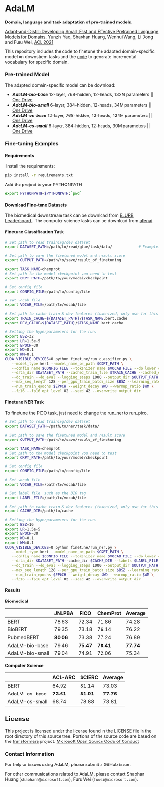 # AdaLM

**Domain, language and task adaptation of pre-trained models.**

[Adapt-and-Distill: Developing Small, Fast and Effective Pretrained Language Models for Domains.](#)
Yunzhi Yao, Shaohan Huang, Wenhui Wang, Li Dong and Furu Wei, [ACL 2021](#)

This repository includes the code to finetune the adapted domain-specific model on downstrem tasks and the [code](https://github.com/microsoft/unilm/tree/master/adalm/incr_bpe) to generate incremental vocabulary for specific domain.

### Pre-trained Model
The adapted domain-specific model can be download:
- ***AdaLM-bio-base*** 12-layer, 768-hidden, 12-heads, 132M parameters || [One Drive](https://1drv.ms/u/s!AmcFNgkl1JIngxOqGWQk1u9G4mXf?e=Pa2RGC)
- ***AdaLM-bio-small*** 6-layer, 384-hidden, 12-heads, 34M parameters || [One Drive](https://1drv.ms/u/s!AmcFNgkl1JIngxQPKamwrRUelGUJ?e=qtmFHC)
- ***AdaLM-cs-base*** 12-layer, 768-hidden, 12-heads, 124M parameters || [One Drive](https://1drv.ms/u/s!AmcFNgkl1JIngxE_1VEP9gHU7mUe?e=XZemIz)
- ***AdaLM-cs-small*** 6-layer, 384-hidden, 12-heads, 30M parameters || [One Drive](https://1drv.ms/u/s!AmcFNgkl1JIngxJrUlHJbE4HY9Ev?e=PBaTNy)

### Fine-tuning Examples
#### Requirements

​	Install the requirements:

```bash
pip install -r requirements.txt
```

   Add the project to your PYTHONPATH

```bash
export PYTHONPATH=$PYTHONPATH:`pwd`
```

#### Download Fine-tune Datasets

The biomedical downstream task can be download from [BLURB Leaderboard ](https://microsoft.github.io/BLURB/).  The computer science tasks can be download from  [allenai](https://github.com/allenai/dont-stop-pretraining)

#### Finetune Classification Task

```bash
# Set path to read training/dev dataset
export DATASET_PATH=/path/to/read/glue/task/data/            # Example: "/path/to/downloaded-glue-data-dir/mnli/"

# Set path to save the finetuned model and result score
export OUTPUT_PATH=/path/to/save/result_of_finetuning

export TASK_NAME=chemprot
# Set path to the model checkpoint you need to test 
export CKPT_PATH=/path/to/your/model/checkpoint

# Set config file
export CONFIG_FILE=/path/to/config/file

# Set vocab file
export VOCAB_FILE=/path/to/vocab/file

# Set path to cache train & dev features (tokenized, only use for this tokenizer!)
export TRAIN_CACHE=${DATASET_PATH}/$TASK_NAME.bert.cache
export DEV_CACHE=${DATASET_PATH}/$TASK_NAME.bert.cache

# Setting the hyperparameters for the run.
export BSZ=32
export LR=1.5e-5
export EPOCH=30
export WD=0.1
export WM=0.1
CUDA_VISIBLE_DEVICES=0 python finetune/run_classifier.py \
   --model_type bert --model_name_or_path $CKPT_PATH \
   --config_name $CONFIG_FILE --tokenizer_name $VOCAB_FILE --do_lower_case\
   --data_dir $DATASET_PATH --cached_train_file $TRAIN_CACHE --cached_dev_file $DEV_CACHE \
   --do_train --do_eval --logging_steps 1000 --output_dir $OUTPUT_PATH --max_grad_norm 0 \
   --max_seq_length 128 --per_gpu_train_batch_size $BSZ --learning_rate $LR \
   --num_train_epochs $EPOCH --weight_decay $WD --warmup_ratio $WM \
   --fp16 --fp16_opt_level O2 --seed 42 --overwrite_output_dir

```



#### Finetune NER Task

To finetune the PICO task, just need to change the run_ner to run_pico.

```bash
# Set path to read training/dev dataset
export DATASET_PATH=/path/to/ner/task/data/           

# Set path to save the finetuned model and result score
export OUTPUT_PATH=/path/to/save/result_of_finetuning

export TASK_NAME=chemprot
# Set path to the model checkpoint you need to test 
export CKPT_PATH=/path/to/your/model/checkpoint

# Set config file
export CONFIG_FILE=/path/to/config/file

# Set vocab file
export VOCAB_FILE=/path/to/vocab/file

# Set label file  such as the BIO tag
export LABEL_FILE=/path/to/vocab/file

# Set path to cache train & dev features (tokenized, only use for this tokenizer!)
export CACHE_DIR=/path/to/cache

# Setting the hyperparameters for the run.
export BSZ=16
export LR=1.5e-5
export EPOCH=30
export WD=0.1
export WM=0.1
CUDA_VISIBLE_DEVICES=0 python finetune/run_ner.py \
   --model_type bert --model_name_or_path $CKPT_PATH \
   --config_name $CONFIG_FILE --tokenizer_name $VOCAB_FILE --do_lower_case\
   --data_dir $DATASET_PATH--cache_dir $CACHE_DIR --labels $LABEL_FILE \
   --do_train --do_eval --logging_steps 1000 --output_dir $OUTPUT_PATH --max_grad_norm 0 \
   --max_seq_length 128 --per_gpu_train_batch_size $BSZ --learning_rate $LR \
   --num_train_epochs $EPOCH --weight_decay $WD --warmup_ratio $WM \
   --fp16 --fp16_opt_level O2 --seed 42 --overwrite_output_dir
```

#### Results

**Biomedical**

|                 | JNLPBA    | PICO      | ChemProt  | Average   |
| --------------- | --------- | --------- | --------- | --------- |
| BERT            | 78.63     | 72.34     | 71.86     | 74.28     |
| BioBERT         | 79.35     | 73.18     | 76.14     | 76.22     |
| PubmedBERT      | **80.06** | 73.38     | 77.24     | 76.89     |
| AdaLM-bio-base  | 79.46     | **75.47** | **78.41** | **77.74** |
| AdaLM-bio-small | 79.04     | 74.91     | 72.06     | 75.34     |

**Computer Science**

|                | ACL-ARC   | SCIERC    | Average   |
| -------------- | --------- | --------- | --------- |
| BERT           | 64.92     | 81.14     | 73.03     |
| AdaLM-cs-base  | **73.61** | **81.91** | **77.76** |
| AdaLM-cs-small | 68.74     | 78.88     | 73.81     |

<!--

## Citation

If you find LayoutLM useful in your research, please cite the following paper:

``` latex
@misc{xu2019layoutlm,
    title={LayoutLM: Pre-training of Text and Layout for Document Image Understanding},
    author={Yiheng Xu and Minghao Li and Lei Cui and Shaohan Huang and Furu Wei and Ming Zhou},
    year={2019},
    eprint={1912.13318},
    archivePrefix={arXiv},
    primaryClass={cs.CL}
}
```
-->

## License

This project is licensed under the license found in the LICENSE file in the root directory of this source tree.
Portions of the source code are based on the [transformers](https://github.com/huggingface/transformers) project.
[Microsoft Open Source Code of Conduct](https://opensource.microsoft.com/codeofconduct)

### Contact Information

For help or issues using AdaLM, please submit a GitHub issue.

For other communications related to AdaLM, please contact Shaohan Huang (`shaohanh@microsoft.com`), Furu Wei (`fuwei@microsoft.com`).



